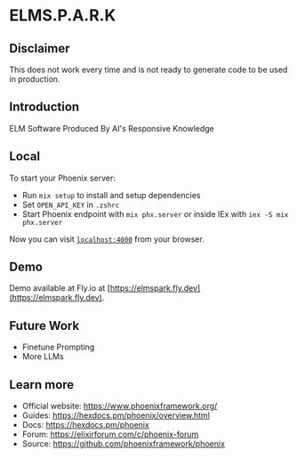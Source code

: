 # ELMS.P.A.R.K

## Disclaimer
This does not work every time and is not ready to generate code to be used in production. 
## Introduction
ELM
Software
Produced By
AI's
Responsive
Knowledge

## Local

To start your Phoenix server:

  * Run `mix setup` to install and setup dependencies
  * Set `OPEN_API_KEY` in `.zshrc`
  * Start Phoenix endpoint with `mix phx.server` or inside IEx with `iex -S mix phx.server`

Now you can visit [`localhost:4000`](http://localhost:4000) from your browser.

## Demo
Demo available at Fly.io at [https://elmspark.fly.dev](https://elmspark.fly.dev).



## Future Work
- Finetune Prompting
- More LLMs

## Learn more

  * Official website: https://www.phoenixframework.org/
  * Guides: https://hexdocs.pm/phoenix/overview.html
  * Docs: https://hexdocs.pm/phoenix
  * Forum: https://elixirforum.com/c/phoenix-forum
  * Source: https://github.com/phoenixframework/phoenix
